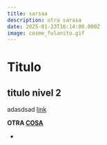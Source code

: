 ```yaml
---
title: sarsaa
description: otra sarasa
date: 2025-01-23T16:14:00.000Z
image: cosme_fulanito.gif
---
```

# Titulo

## titulo nivel 2

adasdsad
[link](http://link.com)[](http://link.com)

**OTRA [COSA](otro)**



*
